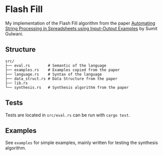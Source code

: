 # Flash Fill

My implementation of the Flash Fill algorithm from the paper [Automating String Processing in Spreadsheets using Input-Output Examples](https://www.microsoft.com/en-us/research/publication/automating-string-processing-spreadsheets-using-input-output-examples/) by Sumit Gulwani.

## Structure

```text
src/
├── eval.rs        # Semantic of the language
├── examples.rs    # Examples copied from the paper
├── language.rs    # Syntax of the language
├── data_struct.rs # Data Structure from the paper
├── lib.rs
└── synthesis.rs   # Synthesis algorithm from the paper
```

## Tests

Tests are located in `src/eval.rs` can be run with `cargo test`.

## Examples

See `examples` for simple examples, mainly written for testing the synthesis algorithm.

